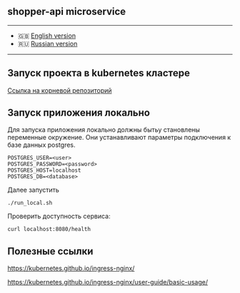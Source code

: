 ## **shopper-api** microservice

___

* 🇬🇧 [English version](https://www.github.com/arturyumaev/shopper-api/blob/main/README.md)
* 🇷🇺 [Russian version](https://www.github.com/arturyumaev/shopper-api/blob/main/README_rus.md)

___

## Запуск проекта в **kubernetes** кластере

[Ссылка на корневой репозиторий](https://www.github.com/arturyumaev/shopper)

## Запуск приложения локально

Для запуска приложения локально должны бытьу становлены переменные окружение. Они устанавливают параметры подключения к базе данных postgres.

```
POSTGRES_USER=<user>
POSTGRES_PASSWORD=<password>
POSTGRES_HOST=localhost
POSTGRES_DB=<database>
```

Далее запустить

```shell
./run_local.sh
```

Проверить доступность сервиса:

```shell
curl localhost:8080/health
```

## Полезные ссылки

https://kubernetes.github.io/ingress-nginx/

https://kubernetes.github.io/ingress-nginx/user-guide/basic-usage/

